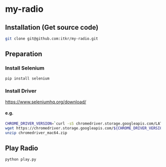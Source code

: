 # my-radio

## Installation (Get source code)

```bash
git clone git@github.com:itkr/my-radio.git
```

## Preparation

### Install Selenium

```bash
pip install selenium
```

### Install Driver

https://www.seleniumhq.org/download/

#### e.g.

```bash
CHROME_DRIVER_VERSION=`curl -sS chromedriver.storage.googleapis.com/LATEST_RELEASE`
wget https://chromedriver.storage.googleapis.com/${CHROME_DRIVER_VERSION}/chromedriver_mac64.zip
unzip chromedriver_mac64.zip
```

## Play Radio

```bash
python play.py
```
